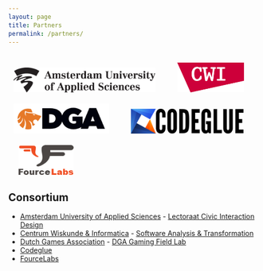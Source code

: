 ```yaml
---
layout: page
title: Partners
permalink: /partners/
---
```

<img src="/assets/HvA.png" style="height:50px; margin-top: 20px; margin-left: 10px; margin-right: 20px;"/>
<img src="/assets/CWI.png" style="height:60px; margin-top: 20px; margin-left: 20px; margin-right: 20px;"/>
<img src="/assets/DGA.png" style="height:60px; margin-top: 20px; margin-left: 10px; margin-right: 20px;"/>
<img src="/assets/Codeglue.png" style="height:50px; margin-top: 20px; margin-left: 20px; margin-right: 20px;"/>
<img src="/assets/FourceLabs.png" style="height:60px; margin-top: 20px; margin-left: 20px; margin-right: 20px;"/>

## Consortium
* [Amsterdam University of Applied Sciences] - [Lectoraat Civic Interaction Design]
* [Centrum Wiskunde & Informatica] - [Software Analysis & Transformation]
* [Dutch Games Association] - [DGA Gaming Field Lab]
* [Codeglue]
* [FourceLabs]

[Software Analysis & Transformation]: https://www.cwi.nl/research/groups/software-analysis-and-transformation
[DGA Gaming Field Lab]: https://fieldlab.dutchgamesassociation.nl
[Lectoraat Civic Interaction Design]: https://civicinteractiondesign.com/projects/prototyping-tool-for-card-game-design/
[Amsterdam University of Applied Sciences]: https://civicinteractiondesign.com
[Centrum Wiskunde & Informatica]: https://www.cwi.nl/research-groups/software-analysis-and-transformation
[Dutch Games Association]: https://dutchgamesassociation.nl
[Codeglue]: http://www.codeglue.com
[FourceLabs]:http://fourcelabs.com
